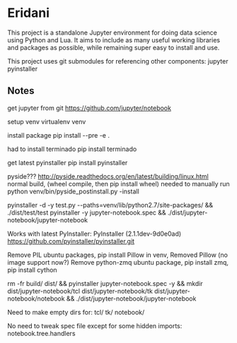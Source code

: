 # Eridani

This project is a standalone Jupyter environment for doing data science
using Python and Lua. It aims to include as many useful working libraries
and packages as possible, while remaining super easy to install and use.

This project uses git submodules for referencing other components:
    jupyter
    pyinstaller

## Notes

get jupyter from git
    https://github.com/jupyter/notebook

setup venv
    virtualenv venv

install package
    pip install --pre -e .

had to install terminado
    pip install terminado

get latest pyinstaller
    pip install pyinstaller

pyside???
    http://pyside.readthedocs.org/en/latest/building/linux.html
    normal build, (wheel compile, then pip install wheel)
    needed to manually run python venv/bin/pyside_postinstall.py -install

pyinstaller -d -y test.py --paths=venv/lib/python2.7/site-packages/  && ./dist/test/test 
pyinstaller -y jupyter-notebook.spec  && ./dist/jupyter-notebook/jupyter-notebook

Works with latest PyInstaller:
    PyInstaller (2.1.1dev-9d0e0ad)
    https://github.com/pyinstaller/pyinstaller.git
 
Remove PIL ubuntu packages, pip install Pillow in venv, Removed Pillow (no image support now?)
Remove python-zmq ubuntu package, pip install zmq, pip install cython

rm -fr build/ dist/ && pyinstaller jupyter-notebook.spec -y && mkdir dist/jupyter-notebook/tcl dist/jupyter-notebook/tk dist/jupyter-notebook/notebook && ./dist/jupyter-notebook/jupyter-notebook 

Need to make empty dirs for:
    tcl/
    tk/
    notebook/

No need to tweak spec file except for some hidden imports:
    notebook.tree.handlers

